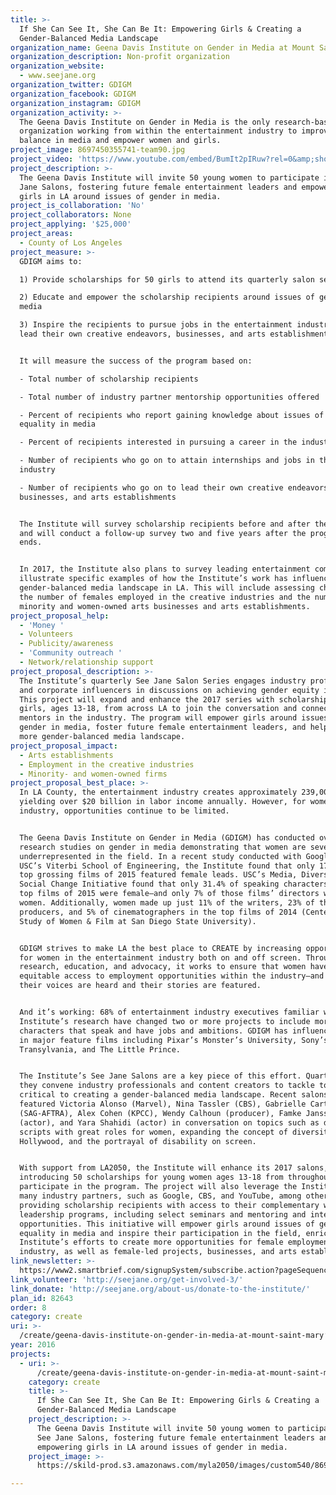 ```yaml
---
title: >-
  If She Can See It, She Can Be It: Empowering Girls & Creating a
  Gender-Balanced Media Landscape 
organization_name: Geena Davis Institute on Gender in Media at Mount Saint Mary’s University
organization_description: Non-profit organization
organization_website:
  - www.seejane.org
organization_twitter: GDIGM
organization_facebook: GDIGM
organization_instagram: GDIGM
organization_activity: >-
  The Geena Davis Institute on Gender in Media is the only research-based
  organization working from within the entertainment industry to improve gender
  balance in media and empower women and girls.
project_image: 8697450355741-team90.jpg
project_video: 'https://www.youtube.com/embed/BumIt2pIRuw?rel=0&amp;showinfo=0'
project_description: >-
  The Geena Davis Institute will invite 50 young women to participate in its See
  Jane Salons, fostering future female entertainment leaders and empowering
  girls in LA around issues of gender in media.
project_is_collaboration: 'No'
project_collaborators: None
project_applying: '$25,000'
project_areas:
  - County of Los Angeles
project_measure: >-
  GDIGM aims to:

  1) Provide scholarships for 50 girls to attend its quarterly salon series

  2) Educate and empower the scholarship recipients around issues of gender in
  media

  3) Inspire the recipients to pursue jobs in the entertainment industry and to
  lead their own creative endeavors, businesses, and arts establishments


  It will measure the success of the program based on: 

  - Total number of scholarship recipients 

  - Total number of industry partner mentorship opportunities offered

  - Percent of recipients who report gaining knowledge about issues of gender
  equality in media 

  - Percent of recipients interested in pursuing a career in the industry 

  - Number of recipients who go on to attain internships and jobs in the
  industry 

  - Number of recipients who go on to lead their own creative endeavors,
  businesses, and arts establishments


  The Institute will survey scholarship recipients before and after the program,
  and will conduct a follow-up survey two and five years after the program
  ends.  


  In 2017, the Institute also plans to survey leading entertainment companies to
  illustrate specific examples of how the Institute’s work has influenced a more
  gender-balanced media landscape in LA. This will include assessing changes in
  the number of females employed in the creative industries and the number of
  minority and women-owned arts businesses and arts establishments.
project_proposal_help:
  - 'Money '
  - Volunteers
  - Publicity/awareness
  - 'Community outreach '
  - Network/relationship support
project_proposal_description: >-
  The Institute’s quarterly See Jane Salon Series engages industry professionals
  and corporate influencers in discussions on achieving gender equity in media.
  This project will expand and enhance the 2017 series with scholarships for 50
  girls, ages 13-18, from across LA to join the conversation and connect with
  mentors in the industry. The program will empower girls around issues of
  gender in media, foster future female entertainment leaders, and help create a
  more gender-balanced media landscape.
project_proposal_impact:
  - Arts establishments
  - Employment in the creative industries
  - Minority- and women-owned firms
project_proposal_best_place: >-
  In LA County, the entertainment industry creates approximately 239,000 jobs
  yielding over $20 billion in labor income annually. However, for women in the
  industry, opportunities continue to be limited. 


  The Geena Davis Institute on Gender in Media (GDIGM) has conducted over 25
  research studies on gender in media demonstrating that women are severely
  underrepresented in the field. In a recent study conducted with Google and
  USC’s Viterbi School of Engineering, the Institute found that only 17% of the
  top grossing films of 2015 featured female leads. USC’s Media, Diversity and
  Social Change Initiative found that only 31.4% of speaking characters in the
  top films of 2015 were female—and only 7% of those films’ directors were
  women. Additionally, women made up just 11% of the writers, 23% of the
  producers, and 5% of cinematographers in the top films of 2014 (Center for the
  Study of Women & Film at San Diego State University).


  GDIGM strives to make LA the best place to CREATE by increasing opportunities
  for women in the entertainment industry both on and off screen. Through
  research, education, and advocacy, it works to ensure that women have
  equitable access to employment opportunities within the industry—and that
  their voices are heard and their stories are featured.


  And it’s working: 68% of entertainment industry executives familiar with the
  Institute’s research have changed two or more projects to include more female
  characters that speak and have jobs and ambitions. GDIGM has influenced change
  in major feature films including Pixar’s Monster’s University, Sony’s Hotel
  Transylvania, and The Little Prince. 


  The Institute’s See Jane Salons are a key piece of this effort. Quarterly,
  they convene industry professionals and content creators to tackle topics
  critical to creating a gender-balanced media landscape. Recent salons have
  featured Victoria Alonso (Marvel), Nina Tassler (CBS), Gabrielle Carteris
  (SAG-AFTRA), Alex Cohen (KPCC), Wendy Calhoun (producer), Famke Janssen
  (actor), and Yara Shahidi (actor) in conversation on topics such as developing
  scripts with great roles for women, expanding the concept of diversity in
  Hollywood, and the portrayal of disability on screen.


  With support from LA2050, the Institute will enhance its 2017 salons,
  introducing 50 scholarships for young women ages 13-18 from throughout LA to
  participate in the program. The project will also leverage the Institute’s
  many industry partners, such as Google, CBS, and YouTube, among others, by
  providing scholarship recipients with access to their complementary women’s
  leadership programs, including select seminars and mentoring and internship
  opportunities. This initiative will empower girls around issues of gender
  equality in media and inspire their participation in the field, enriching the
  Institute’s efforts to create more opportunities for female employment in the
  industry, as well as female-led projects, businesses, and arts establishments.
link_newsletter: >-
  https://www2.smartbrief.com/signupSystem/subscribe.action?pageSequence=1&briefName=gdigm&campaign=gdigmsite
link_volunteer: 'http://seejane.org/get-involved-3/'
link_donate: 'http://seejane.org/about-us/donate-to-the-institute/'
plan_id: 82643
order: 8
category: create
uri: >-
  /create/geena-davis-institute-on-gender-in-media-at-mount-saint-mary’s-university
year: 2016
projects:
  - uri: >-
      /create/geena-davis-institute-on-gender-in-media-at-mount-saint-mary’s-university
    category: create
    title: >-
      If She Can See It, She Can Be It: Empowering Girls & Creating a
      Gender-Balanced Media Landscape 
    project_description: >-
      The Geena Davis Institute will invite 50 young women to participate in its
      See Jane Salons, fostering future female entertainment leaders and
      empowering girls in LA around issues of gender in media.
    project_image: >-
      https://skild-prod.s3.amazonaws.com/myla2050/images/custom540/8697450355741-team90.jpg

---
```

